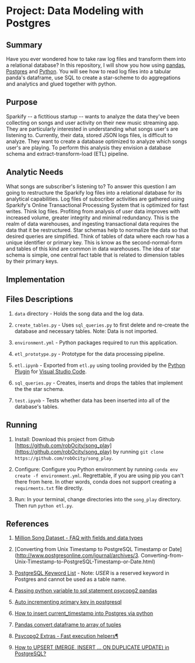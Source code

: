 # Project: Data Modeling with Postgres

## Summary

Have you ever wondered how to take raw log files and transform them into a relational database?  In this repository, I will show you how using [pandas](https://pandas.pydata.org/), [Postgres](https://www.postgresql.org/) and [Python](https://www.python.org/).  You will see how to read log files into a tabular panda's dataframe, use SQL to create a star-scheme to do aggregations and analytics and glued together with python.   

## Purpose

Sparkify -- a fictitious startup -- wants to analyze the data they've been collecting on songs and user activity on their new music streaming app. They are particularly interested in understanding what songs user's are listening to. Currently, their data, stored JSON logs files, is difficult to analyze.  They want to create a database optimized to analyze which songs user's are playing. To perform this analysis they envision a database schema and extract-transform-load (ETL) pipeline.

## Analytic Needs

What songs are subscriber's listening to?  To answer this question I am going to restructure the Sparkify log files into a relational database for its analytical capabilities.  Log files of subscriber activities are gathered using Sparkify's Online Transactional Processing System that is optimized for fast writes.  Think log files.  Profiting from analysis of user data improves with increased volume, greater integrity and minimal redundancy.  This is the realm of data warehouses, and ingesting transactional data requires the data that it be restructured.  Star schemas help to normalize the data so that desired queries are simplified.  Think of tables of data where each row has a unique identifier or primary key.  This is know as the second-normal-form and tables of this kind are common in data warehouses.  The idea of star schema is simple, one central fact table that is related to dimension tables by their primary keys.  

## Implementation



## Files Descriptions
1. `data` directory - Holds the song data and the log data. 
 
2. `create_tables.py` - Uses `sql_queries.py` to first delete and re-create the database and necessary tables.  Note: Data is not imported.

3. `environment.yml` - Python packages required to run this application. 

4. `etl_prototype.py` - Prototype for the data processing pipeline. 
 
5. `etl.ipynb` - Exported from `etl.py` using tooling provided by the [Python Plugin](https://code.visualstudio.com/docs/languages/python) for [Visual Studio Code](https://code.visualstudio.com/).

6. `sql_queries.py` - Creates, inserts and drops the tables that implement the the star schema.

7. `test.ipynb` - Tests whether data has been inserted into all of the database's tables.

## Running

1. Install: Download this project from Github [https://github.com/robOcity/song_play](https://github.com/robOcity/song_play) by running `git clone https://github.com/robOcity/song_play`. 
 
2. Configure: Configure you Python environment by running `conda env create -f environment.yml`.  Regrettable, if you are using pip you can't there from here.  In other words, conda does not support creating a `requirments.txt` file directly. 
 
3. Run:  In your terminal, change directories into the `song_play`  directory.  Then run `python etl.py`.  

## References

1. [Million Song Dataset - FAQ with fields and data types](http://millionsongdataset.com/faq/)
   
2. [Converting from Unix Timestamp to PostgreSQL Timestamp or Date](http://www.postgresonline.com/journal/archives/3. Converting-from-Unix-Timestamp-to-PostgreSQL-Timestamp-or-Date.html)

3. [PostgreSQL Keyword List](https://www.postgresql.org/docs/current/sql-keywords-appendix.html) - Note: _USER_ is a reserved keyword in Postgres and cannot be used as a table name. 
 
4. [Passing python variable to sql statement psycopg2 pandas](https://stackoverflow.com/questions/38317601/passing-python-variable-to-sql-statement-psycopg2-pandas)

5. [Auto incrementing primary key in postgresql](https://stackoverflow.com/questions/7718585/how-to-set-auto-increment-primary-key-in-postgresql)

6. [How to insert current_timestamp into Postgres via python](https://stackoverflow.com/questions/6018214/how-to-insert-current-timestamp-into-postgres-via-python)

7. [Pandas convert dataframe to array of tuples](https://stackoverflow.com/questions/9758450/pandas-convert-dataframe-to-array-of-tuples)

8. [Psycopg2 Extras - Fast execution helpers¶](http://initd.org/psycopg/docs/extras.html?highlight=executemany)

9.  [How to UPSERT (MERGE, INSERT … ON DUPLICATE UPDATE) in PostgreSQL?](https://stackoverflow.com/questions/17267417/how-to-upsert-merge-insert-on-duplicate-update-in-postgresql?noredirect=1&lq=1)
